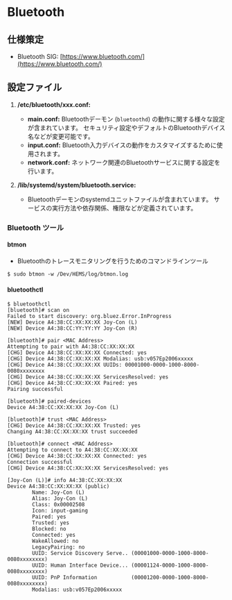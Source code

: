 # Bluetooth

## 仕様策定

- Bluetooth SIG: [https://www.bluetooth.com/](https://www.bluetooth.com/)


## 設定ファイル

1. **/etc/bluetooth/xxx.conf:**
   - **main.conf:** Bluetoothデーモン (`bluetoothd`) の動作に関する様々な設定が含まれています。
   セキュリティ設定やデフォルトのBluetoothデバイス名などが変更可能です。
   - **input.conf:** Bluetooth入力デバイスの動作をカスタマイズするために使用されます。
   - **network.conf:** ネットワーク関連のBluetoothサービスに関する設定を行います。

2. **/lib/systemd/system/bluetooth.service:**
   - Bluetoothデーモンのsystemdユニットファイルが含まれています。
   サービスの実行方法や依存関係、権限などが定義されています。

### Bluetooth ツール

#### btmon

- Bluetoothのトレースモニタリングを行うためのコマンドラインツール

```sh:
$ sudo btmon -w /Dev/HEMS/log/btmon.log
```

#### bluetoothctl

```sh:
$ bluetoothctl
[bluetooth]# scan on
Failed to start discovery: org.bluez.Error.InProgress
[NEW] Device A4:38:CC:XX:XX:XX Joy-Con (L)
[NEW] Device A4:38:CC:YY:YY:YY Joy-Con (R)
```

```sh:
[bluetooth]# pair <MAC Address>
Attempting to pair with A4:38:CC:XX:XX:XX
[CHG] Device A4:38:CC:XX:XX:XX Connected: yes
[CHG] Device A4:38:CC:XX:XX:XX Modalias: usb:v057Ep2006xxxxx
[CHG] Device A4:38:CC:XX:XX:XX UUIDs: 00001000-0000-1000-8000-0080xxxxxxxx
[CHG] Device A4:38:CC:XX:XX:XX ServicesResolved: yes
[CHG] Device A4:38:CC:XX:XX:XX Paired: yes
Pairing successful
```

```sh:
[bluetooth]# paired-devices
Device A4:38:CC:XX:XX:XX Joy-Con (L)
```

```sh:
[bluetooth]# trust <MAC Address>
[CHG] Device A4:38:CC:XX:XX:XX Trusted: yes
Changing A4:38:CC:XX:XX:XX trust succeeded
```

```sh:
[bluetooth]# connect <MAC Address>
Attempting to connect to A4:38:CC:XX:XX:XX
[CHG] Device A4:38:CC:XX:XX:XX Connected: yes
Connection successful
[CHG] Device A4:38:CC:XX:XX:XX ServicesResolved: yes
```

```sh:
[Joy-Con (L)]# info A4:38:CC:XX:XX:XX
Device A4:38:CC:XX:XX:XX (public)
        Name: Joy-Con (L)
        Alias: Joy-Con (L)
        Class: 0x00002508
        Icon: input-gaming
        Paired: yes
        Trusted: yes
        Blocked: no
        Connected: yes
        WakeAllowed: no
        LegacyPairing: no
        UUID: Service Discovery Serve.. (00001000-0000-1000-8000-0080xxxxxxxx)
        UUID: Human Interface Device... (00001124-0000-1000-8000-0080xxxxxxxx)
        UUID: PnP Information           (00001200-0000-1000-8000-0080xxxxxxxx)
        Modalias: usb:v057Ep2006xxxxx
```
